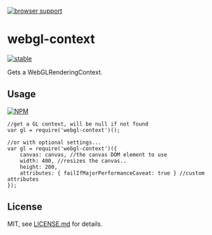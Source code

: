 [![browser support](https://ci.testling.com/mattdesl/webgl-context.png)](https://ci.testling.com/mattdesl/webgl-context)

# webgl-context

[![stable](http://badges.github.io/stability-badges/dist/stable.svg)](http://github.com/badges/stability-badges)

Gets a WebGLRenderingContext.

## Usage

[![NPM](https://nodei.co/npm/webgl-context.png)](https://nodei.co/npm/webgl-context/)

```
//get a GL context, will be null if not found
var gl = require('webgl-context')();
```

```
//or with optional settings...
var gl = require('webgl-context')({
	canvas: canvas, //the canvas DOM element to use
	width: 400, //resizes the canvas..
	height: 200, 
	attributes: { failIfMajorPerformanceCaveat: true } //custom attributes
});
```

## License

MIT, see [LICENSE.md](http://github.com/mattdesl/webgl-context/blob/master/LICENSE.md) for details.
